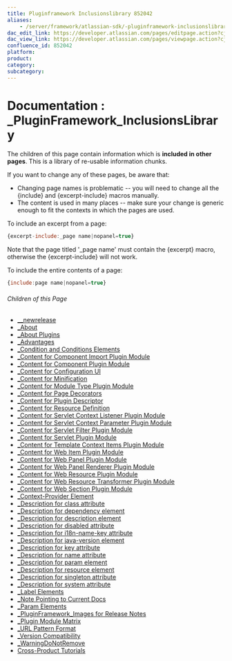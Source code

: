 ```yaml
---
title: Pluginframework Inclusionslibrary 852042
aliases:
    - /server/framework/atlassian-sdk/-pluginframework-inclusionslibrary-852042.html
dac_edit_link: https://developer.atlassian.com/pages/editpage.action?cjm=wozere&pageId=852042
dac_view_link: https://developer.atlassian.com/pages/viewpage.action?cjm=wozere&pageId=852042
confluence_id: 852042
platform:
product:
category:
subcategory:
---
```

# Documentation : \_PluginFramework\_InclusionsLibrary

The children of this page contain information which is **included in other pages**. This is a library of re-usable information chunks.

If you want to change any of these pages, be aware that:

-   Changing page names is problematic -- you will need to change all the {include} and {excerpt-include} macros manually.
-   The content is used in many places -- make sure your change is generic enough to fit the contexts in which the pages are used.

To include an excerpt from a page:

``` javascript
{excerpt-include:_page name|nopanel=true}
```

Note that the page titled '\_page name' must contain the {excerpt} macro, otherwise the {excerpt-include} will not work.

To include the entire contents of a page:

``` javascript
{include:page name|nopanel=true}
```

###### Children of this Page

-   [\_\_newrelease](/server/framework/atlassian-sdk/--newrelease-852033.html)
-   [\_About](/server/framework/atlassian-sdk/-about-852036.html)
-   [\_About Plugins](/server/framework/atlassian-sdk/-about-plugins-852047.html)
-   [\_Advantages](/server/framework/atlassian-sdk/-advantages-852144.html)
-   [\_Condition and Conditions Elements](/server/framework/atlassian-sdk/-condition-and-conditions-elements-852080.html)
-   [\_Content for Component Import Plugin Module](/server/framework/atlassian-sdk/-content-for-component-import-plugin-module-852055.html)
-   [\_Content for Component Plugin Module](/server/framework/atlassian-sdk/-content-for-component-plugin-module-852064.html)
-   [\_Content for Configuration UI](/server/framework/atlassian-sdk/-content-for-configuration-ui-851997.html)
-   [\_Content for Minification](/server/framework/atlassian-sdk/-content-for-minification-852093.html)
-   [\_Content for Module Type Plugin Module](/server/framework/atlassian-sdk/-content-for-module-type-plugin-module-852063.html)
-   [\_Content for Page Decorators](/server/framework/atlassian-sdk/-content-for-page-decorators-851985.html)
-   [\_Content for Plugin Descriptor](/server/framework/atlassian-sdk/-content-for-plugin-descriptor-852011.html)
-   [\_Content for Resource Definition](/server/framework/atlassian-sdk/-content-for-resource-definition-852006.html)
-   [\_Content for Servlet Context Listener Plugin Module](/server/framework/atlassian-sdk/-content-for-servlet-context-listener-plugin-module-852072.html)
-   [\_Content for Servlet Context Parameter Plugin Module](/server/framework/atlassian-sdk/-content-for-servlet-context-parameter-plugin-module-852071.html)
-   [\_Content for Servlet Filter Plugin Module](/server/framework/atlassian-sdk/-content-for-servlet-filter-plugin-module-852070.html)
-   [\_Content for Servlet Plugin Module](/server/framework/atlassian-sdk/-content-for-servlet-plugin-module-852069.html)
-   [\_Content for Template Context Items Plugin Module](/server/framework/atlassian-sdk/-content-for-template-context-items-plugin-module-852140.html)
-   [\_Content for Web Item Plugin Module](/server/framework/atlassian-sdk/-content-for-web-item-plugin-module-852066.html)
-   [\_Content for Web Panel Plugin Module](/server/framework/atlassian-sdk/-content-for-web-panel-plugin-module-852015.html)
-   [\_Content for Web Panel Renderer Plugin Module](/server/framework/atlassian-sdk/-content-for-web-panel-renderer-plugin-module-852108.html)
-   [\_Content for Web Resource Plugin Module](/server/framework/atlassian-sdk/-content-for-web-resource-plugin-module-852065.html)
-   [\_Content for Web Resource Transformer Plugin Module](/server/framework/atlassian-sdk/-content-for-web-resource-transformer-plugin-module-851998.html)
-   [\_Content for Web Section Plugin Module](/server/framework/atlassian-sdk/-content-for-web-section-plugin-module-852114.html)
-   [\_Context-Provider Element](/server/framework/atlassian-sdk/-context-provider-element-852079.html)
-   [\_Description for class attribute](/server/framework/atlassian-sdk/-description-for-class-attribute-852058.html)
-   [\_Description for dependency element](/server/framework/atlassian-sdk/-description-for-dependency-element-852013.html)
-   [\_Description for description element](/server/framework/atlassian-sdk/-description-for-description-element-852052.html)
-   [\_Description for disabled attribute](/server/framework/atlassian-sdk/-description-for-disabled-attribute-852061.html)
-   [\_Description for i18n-name-key attribute](/server/framework/atlassian-sdk/-description-for-i18n-name-key-attribute-852062.html)
-   [\_Description for java-version element](/server/framework/atlassian-sdk/-description-for-java-version-element-852054.html)
-   [\_Description for key attribute](/server/framework/atlassian-sdk/-description-for-key-attribute-852067.html)
-   [\_Description for name attribute](/server/framework/atlassian-sdk/-description-for-name-attribute-852057.html)
-   [\_Description for param element](/server/framework/atlassian-sdk/-description-for-param-element-852051.html)
-   [\_Description for resource element](/server/framework/atlassian-sdk/-description-for-resource-element-852053.html)
-   [\_Description for singleton attribute](/server/framework/atlassian-sdk/-description-for-singleton-attribute-852059.html)
-   [\_Description for system attribute](/server/framework/atlassian-sdk/-description-for-system-attribute-852060.html)
-   [\_Label Elements](/server/framework/atlassian-sdk/-label-elements-852103.html)
-   [\_Note Pointing to Current Docs](/server/framework/atlassian-sdk/-note-pointing-to-current-docs-852032.html)
-   [\_Param Elements](/server/framework/atlassian-sdk/-param-elements-852104.html)
-   [\_PluginFramework\_Images for Release Notes](/server/framework/atlassian-sdk/-pluginframework-images-for-release-notes-852105.html)
-   [\_Plugin Module Matrix](/server/framework/atlassian-sdk/-plugin-module-matrix-851990.html)
-   [\_URL Pattern Format](/server/framework/atlassian-sdk/-url-pattern-format-852129.html)
-   [\_Version Compatibility](/server/framework/atlassian-sdk/-version-compatibility-852030.html)
-   [\_WarningDoNotRemove](/server/framework/atlassian-sdk/-warningdonotremove-16974132.html)
-   [Cross-Product Tutorials](/server/framework/atlassian-sdk/cross-product-tutorials-8946211.html)





















































































































































































































































